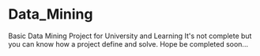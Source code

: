 # Data_Mining
 Basic Data Mining Project for University and Learning
 It's not complete but you can know how a project define and solve. 
 Hope be completed soon...
